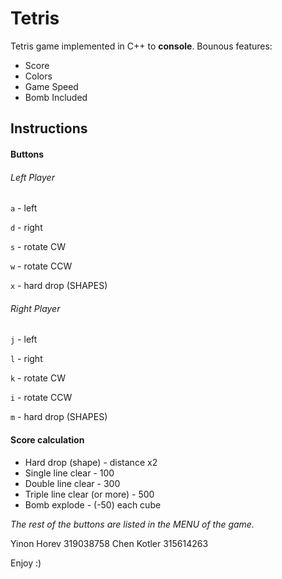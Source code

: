# Tetris
Tetris game implemented in C++ to **console**.
 Bounous features:
 * Score
 * Colors
 * Game Speed
 * Bomb Included

## Instructions

#### Buttons

###### Left Player

```a``` - left

```d``` - right

```s``` - rotate CW

```w``` - rotate CCW

```x``` - hard drop (SHAPES)

###### Right Player

```j``` - left

```l``` - right

```k``` - rotate CW

```i``` - rotate CCW

```m``` - hard drop (SHAPES)

#### Score calculation

* Hard drop (shape) - distance x2
* Single line clear - 100
* Double line clear - 300
* Triple line clear (or more) - 500
* Bomb explode - (-50)  each cube

*The rest of the buttons are listed in the MENU of the game.*

Yinon Horev 319038758
Chen Kotler 315614263

Enjoy :)
